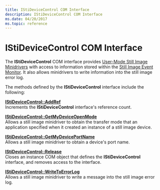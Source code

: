 ```yaml
---
title: IStiDeviceControl COM Interface
description: IStiDeviceControl COM Interface
ms.date: 04/20/2017
ms.topic: reference
---
```


# IStiDeviceControl COM Interface





The **IStiDeviceControl** COM interface provides [User-Mode Still Image Minidrivers](overview-of-sti-components.md#ddk-user-mode-still-image-minidrivers-si) with access to information stored within the [Still Image Event Monitor](overview-of-sti-components.md#ddk-still-image-event-monitor-si). It also allows minidrivers to write information into the still image error log.

The methods defined by the **IStiDeviceControl** interface include the following:

<a href="" id="istidevicecontrol--addref"></a>[**IStiDeviceControl::AddRef**](/windows-hardware/drivers/ddi/stiusd/nf-stiusd-istidevicecontrol-addref)  
Increments the **IStiDeviceControl** interface's reference count.

<a href="" id="istidevicecontrol--getmydeviceopenmode"></a>[**IStiDeviceControl::GetMyDeviceOpenMode**](/windows-hardware/drivers/ddi/stiusd/nf-stiusd-istidevicecontrol-getmydeviceopenmode)  
Allows a still image minidriver to obtain the transfer mode that an application specified when it created an instance of a still image device.

<a href="" id="istidevicecontrol--getmydeviceportname"></a>[**IStiDeviceControl::GetMyDevicePortName**](/windows-hardware/drivers/ddi/stiusd/nf-stiusd-istidevicecontrol-getmydeviceportname)  
Allows a still image minidriver to obtain a device's port name.

<a href="" id="istidevicecontrol--release"></a>[**IStiDeviceControl::Release**](/windows-hardware/drivers/ddi/stiusd/nf-stiusd-istidevicecontrol-release)  
Closes an instance COM object that defines the **IStiDeviceControl** interface, and removes access to the interface.

<a href="" id="istidevicecontrol--writetoerrorlog"></a>[**IStiDeviceControl::WriteToErrorLog**](/windows-hardware/drivers/ddi/stiusd/nf-stiusd-istidevicecontrol-writetoerrorlog)  
Allows a still image minidriver to write a message into the still image error log.

 

